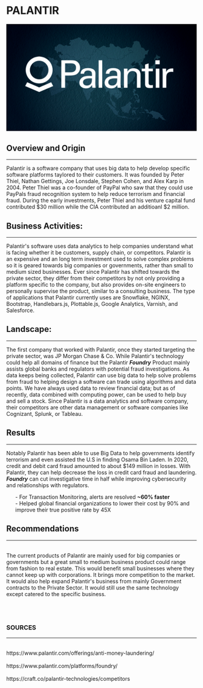 # **PALANTIR**

![palantir](Palantir.png)

## **Overview and Origin**
---
<p>Palantir is a software company that uses big data to help develop specific software platforms taylored to their customers. It was founded by Peter Thiel, Nathan Gettings, Joe Lonsdale, Stephen Cohen, and Alex Karp in 2004.  Peter Thiel was a co-founder of PayPal who saw that they could use PayPals fraud recognition system to help reduce terrorism and financial fraud. During the early investments, Peter Thiel and his venture capital fund contributed $30 million while the CIA contributed an additioanl $2 million.<p>

## **Business Activities:**
---
<p>Palantir's software uses data analytics to help companies understand what is facing whether it be customers, supply chain, or competitors. Palantir is an expensive and an long term investment used to solve complex problems so it is geared towards big companies or governments, rather than small to medium sized businesses. Ever since Palantir has shifted towards the private sector, they differ from their competitors by not only providing a platform specific to the company, but also provides on-site engineers to personally supervise the product, similar to a consulting business. The type of applications that Palantir currently uses are Snowflake, NGINX, Bootstrap, Handlebars.js, Plottable.js, Google Analytics, Varnish, and Salesforce.<p>

## **Landscape:**
---
<p>The first company that worked with Palantir, once they started targeting the private sector, was JP Morgan Chase & Co. While Palantir's technology could help all domains of finance but the Palantir <strong><em>Foundry</em></strong> Product mainly assists global banks and regulators with potential fraud investigations. As data keeps being collected, Palantir can use big data to help solve problems from fraud to helping design a software can trade using algorithms and data points. We have always used data to review financial data; but as of recently, data combined with computing power, can be used to help buy and sell a stock. Since Palantir is a data analytics and software company, their competitors are other data management or software companies like Cognizant, Splunk, or Tableau.<p>

## **Results**
---
<p>
Notably Palantir has been able to use Big Data to help governments identify terrorism and even assisted the U.S in finding Osama Bin Laden. In 2020, credit and debit card fraud amounted to about $149 million in losses. With Palantir, they can help decrease the loss in credit card fraud and laundering. <strong><em>Foundry</em></strong> can cut investigative time in half while improving cybersecurity and relationships with regulators. <br>
<ul>- For Transaction Monitoring, alerts are resolved <b>~60% faster</b><br>
- Helped global financial organizations to lower their cost by 90% and improve their true positive rate by 45X<br>
</ul>
<p>

## **Recommendations**
---
<p>
<br>
The current products of Palantir are mainly used for big companies or governments but a great small to medium business product could range from fashion to real estate. This would benefit small businesses where they cannot keep up with corporations. It brings more competition to the market. It would also help expand Palantir's business from mainly Government contracts to the Private Sector. It would still use the same technology except catered to the specific business. </br>
<p>
<br>
</br>

### **SOURCES**
---
<br>
https://www.palantir.com/offerings/anti-money-laundering/
</br>
<br>
https://www.palantir.com/platforms/foundry/</br>
<br>
https://craft.co/palantir-technologies/competitors</br>


